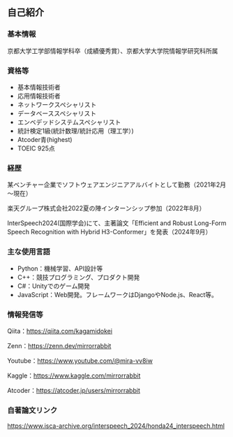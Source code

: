 ## 自己紹介

### 基本情報

京都大学工学部情報学科卒（成績優秀賞）、京都大学大学院情報学研究科所属

### 資格等

- 基本情報技術者
- 応用情報技術者
- ネットワークスペシャリスト
- データベーススペシャリスト
- エンベデッドシステムスペシャリスト
- 統計検定1級(統計数理/統計応用（理工学）)
- Atcoder青(highest)
- TOEIC 925点

### 経歴

某ベンチャー企業でソフトウェアエンジニアアルバイトとして勤務（2021年2月～現在）

楽天グループ株式会社2022夏の陣インターンシップ参加（2022年8月）

InterSpeech2024(国際学会)にて、主著論文「Efficient and Robust Long-Form Speech Recognition with Hybrid H3-Conformer」を発表（2024年9月）

### 主な使用言語

- Python：機械学習、API設計等
- C++：競技プログラミング、プロダクト開発
- C#：Unityでのゲーム開発
- JavaScript：Web開発。フレームワークはDjangoやNode.js、React等。

### 情報発信等

Qiita：https://qiita.com/kagamidokei

Zenn：https://zenn.dev/mirrorrabbit

Youtube：https://www.youtube.com/@mira-vv8iw

Kaggle：https://www.kaggle.com/mirrorrabbit

Atcoder：https://atcoder.jp/users/mirrorrabbit

### 自著論文リンク

https://www.isca-archive.org/interspeech_2024/honda24_interspeech.html


<!--
**mirrormouse/mirrormouse** is a ✨ _special_ ✨ repository because its `README.md` (this file) appears on your GitHub profile.

Here are some ideas to get you started:

- 🔭 I’m currently working on ...
- 🌱 I’m currently learning ...
- 👯 I’m looking to collaborate on ...
- 🤔 I’m looking for help with ...
- 💬 Ask me about ...
- 📫 How to reach me: ...
- 😄 Pronouns: ...
- ⚡ Fun fact: ...
-->
